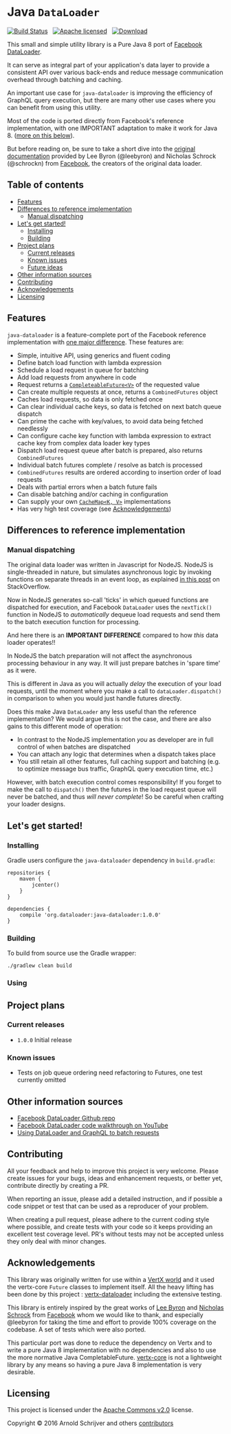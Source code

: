 # Java `DataLoader`

[![Build Status](https://travis-ci.org/bbakerman/java-dataloader.svg?branch=master)](https://travis-ci.org/bbakerman/java-dataloader/)&nbsp;&nbsp;
[![Apache licensed](https://img.shields.io/hexpm/l/plug.svg?maxAge=2592000)](https://github.com/bbakerman/java-dataloader/blob/master/LICENSE)&nbsp;&nbsp;
[ ![Download](https://api.bintray.com/packages/bbakerman/maven/java-dataloader/images/download.svg) ](https://bintray.com/bbakerman/maven/java-dataloader/_latestVersion)


This small and simple utility library is a Pure Java 8 port of [Facebook DataLoader](https://github.com/facebook/dataloader). 

It can serve as integral part of your application's data layer to provide a
consistent API over various back-ends and reduce message communication overhead through batching and caching.

An important use case for `java-dataloader` is improving the efficiency of GraphQL query execution, but there are
many other use cases where you can benefit from using this utility.

Most of the code is ported directly from Facebook's reference implementation, with one IMPORTANT adaptation to make
it work for Java 8. ([more on this below](manual-dispatching)).

But before reading on, be sure to take a short dive into the
[original documentation](https://github.com/facebook/dataloader/blob/master/README.md) provided by Lee Byron (@leebyron)
and Nicholas Schrock (@schrockn) from [Facebook](https://www.facebook.com/), the creators of the original data loader.

## Table of contents

- [Features](#features)
- [Differences to reference implementation](#differences-to-reference-implementation)
  - [Manual dispatching](#manual-dispatching)
- [Let's get started!](#lets-get-started)
  - [Installing](#installing)
  - [Building](#building)
- [Project plans](#project-plans)
  - [Current releases](#current-releases)
  - [Known issues](#known-issues)
  - [Future ideas](#future-ideas)
- [Other information sources](#other-information-sources)
- [Contributing](#contributing)
- [Acknowledgements](#acknowledgements)
- [Licensing](#licensing)

## Features

`java-dataloader` is a feature-complete port of the Facebook reference implementation with [one major difference](#manual-dispatching). These features are:

- Simple, intuitive API, using generics and fluent coding
- Define batch load function with lambda expression
- Schedule a load request in queue for batching
- Add load requests from anywhere in code
- Request returns a [`CompleteableFuture<V>`](https://docs.oracle.com/javase/8/docs/api/java/util/concurrent/CompletableFuture.html) of the requested value
- Can create multiple requests at once, returns a `CombinedFutures` object
- Caches load requests, so data is only fetched once
- Can clear individual cache keys, so data is fetched on next batch queue dispatch
- Can prime the cache with key/values, to avoid data being fetched needlessly
- Can configure cache key function with lambda expression to extract cache key from complex data loader key types
- Dispatch load request queue after batch is prepared, also returns `CombinedFutures`
- Individual batch futures complete / resolve as batch is processed
- `CombinedFutures` results are ordered according to insertion order of load requests
- Deals with partial errors when a batch future fails
- Can disable batching and/or caching in configuration
- Can supply your own [`CacheMap<K, V>`](https://github.com/bbakerman/java-dataloader/blob/master/src/main/java/io/engagingspaces/vertx/dataloader/CacheMap.java) implementations
- Has very high test coverage (see [Acknowledgements](#acknowlegdements))

## Differences to reference implementation

### Manual dispatching

The original data loader was written in Javascript for NodeJS. NodeJS is single-threaded in nature, but simulates
asynchronous logic by invoking functions on separate threads in an event loop, as explained
[in this post](http://stackoverflow.com/a/19823583/3455094) on StackOverflow.

Now in NodeJS generates so-call 'ticks' in which queued functions are dispatched for execution, and Facebook `DataLoader` uses
the `nextTick()` function in NodeJS to _automatically_ dequeue load requests and send them to the batch execution function for processing.

And here there is an **IMPORTANT DIFFERENCE** compared to how _this_ data loader operates!!

In NodeJS the batch preparation will not affect the asynchronous processing behaviour in any way. It will just prepare
batches in 'spare time' as it were.

This is different in Java as you will actually _delay_ the execution of your load requests, until the moment where you make a call
to `dataLoader.dispatch()` in comparison to when you would just handle futures directly.

Does this make Java `DataLoader` any less useful than the reference implementation? We would argue this is not the case,
and there are also gains to this different mode of operation:

- In contrast to the NodeJS implementation _you_ as developer are in full control of when batches are dispatched
- You can attach any logic that determines when a dispatch takes place
- You still retain all other features, full caching support and batching (e.g. to optimize message bus traffic, GraphQL query execution time, etc.)

However, with batch execution control comes responsibility! If you forget to make the call to `dispatch()` then the futures
in the load request queue will never be batched, and thus _will never complete_! So be careful when crafting your loader designs.

## Let's get started!

### Installing

Gradle users configure the `java-dataloader` dependency in `build.gradle`:

```
repositories {
    maven {
        jcenter()
    }
}

dependencies {
    compile 'org.dataloader:java-dataloader:1.0.0'
}
```

### Building

To build from source use the Gradle wrapper:

```
./gradlew clean build
```

### Using


## Project plans

### Current releases

- `1.0.0` Initial release

### Known issues

- Tests on job queue ordering need refactoring to Futures, one test currently omitted


## Other information sources

- [Facebook DataLoader Github repo](https://github.com/facebook/dataloader)
- [Facebook DataLoader code walkthrough on YouTube](https://youtu.be/OQTnXNCDywA)
- [Using DataLoader and GraphQL to batch requests](http://gajus.com/blog/9/using-dataloader-to-batch-requests)

## Contributing

All your feedback and help to improve this project is very welcome. Please create issues for your bugs, ideas and
enhancement requests, or better yet, contribute directly by creating a PR.

When reporting an issue, please add a detailed instruction, and if possible a code snippet or test that can be used
as a reproducer of your problem.

When creating a pull request, please adhere to the current coding style where possible, and create tests with your
code so it keeps providing an excellent test coverage level. PR's without tests may not be accepted unless they only
deal with minor changes.

## Acknowledgements

This library was originally written for use within a [VertX world](http://vertx.io/) and it used the vertx-core `Future` classes to implement
itself.  All the heavy lifting has been done by this project : [vertx-dataloader](https://github.com/engagingspaces/vertx-dataloader)
including the extensive testing.


This library is entirely inspired by the great works of [Lee Byron](https://github.com/leebyron) and
[Nicholas Schrock](https://github.com/schrockn) from [Facebook](https://www.facebook.com/) whom we would like to thank, and
especially @leebyron for taking the time and effort to provide 100% coverage on the codebase. A set of tests which
were also ported.

This particular port was done to reduce the dependency on Vertx and to write a pure Java 8 implementation with no dependencies and also
to use the more normative Java CompletableFuture.  [vertx-core](http://vertx.io/docs/vertx-core/java/) is not a lightweight library by any means
so having a pure Java 8 implementation is very desirable.


## Licensing

This project is licensed under the
[Apache Commons v2.0](https://www.apache.org/licenses/LICENSE-2.0) license.

Copyright &copy; 2016 Arnold Schrijver and others
[contributors](https://github.com/bbakerman/java-dataloader/graphs/contributors)
